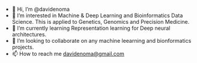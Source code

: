 - 👋 Hi, I’m @davidenoma
- 👀 I’m interested in Machine & Deep Learning and Bioinformatics Data Science. This is applied to Genetics, Genomics and Precision Medicine.
- 🌱 I’m currently learning Representation learning for Deep neural architectures.
- 💞️ I’m looking to collaborate on any machine leearning and bionformatics projects.
- 📫 How to reach me davidenoma@gmail.com

<!---
davidenoma/davidenoma is a ✨ special ✨ repository because its `README.md` (this file) appears on your GitHub profile.
You can click the Preview link to take a look at your changes.
--->
